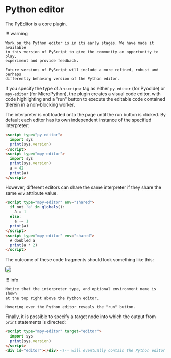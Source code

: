 # Python editor 

The PyEditor is a core plugin.

!!! warning

    Work on the Python editor is in its early stages. We have made it available
    in this version of PyScript to give the community an opportunity to play,
    experiment and provide feedback.

    Future versions of PyScript will include a more refined, robust and perhaps
    differently behaving version of the Python editor.

If you specify the type of a `<script>` tag as either `py-editor` (for Pyodide)
or `mpy-editor` (for MicroPython), the plugin creates a visual code editor,
with code highlighting and a "run" button to execute the editable code
contained therein in a non-blocking worker.

The interpreter is not loaded onto the page until the run button is clicked. By
default each editor has its own independent instance of the specified
interpreter:

```html title="Two editors, one with Pyodide, the other with MicroPython."
<script type="py-editor">
  import sys
  print(sys.version)
</script>
<script type="mpy-editor">
  import sys
  print(sys.version)
  a = 42
  print(a)
</script>
```

However, different editors can share the same interpreter if they share the
same `env` attribute value.

```html title="Two editors sharing the same MicroPython environment."
<script type="mpy-editor" env="shared">
  if not 'a' in globals():
    a = 1
  else:
    a += 1
  print(a)
</script>
<script type="mpy-editor" env="shared">
  # doubled a
  print(a * 2)
</script>
```

The outcome of these code fragments should look something like this:

<img src="../../assets/images/pyeditor1.gif" style="border: 1px solid black; border-radius: 0.2rem; box-shadow: var(--md-shadow-z1);"/>

!!! info

    Notice that the interpreter type, and optional environment name is shown
    at the top right above the Python editor.

    Hovering over the Python editor reveals the "run" button.

Finally, it is possible to specify a target node into which the output from
`print` statements is directed:

```html title="Specify a target for the Python editor."
<script type="mpy-editor" target="editor">
  import sys
  print(sys.version)
</script>
<div id="editor"></div> <!-- will eventually contain the Python editor -->
```
